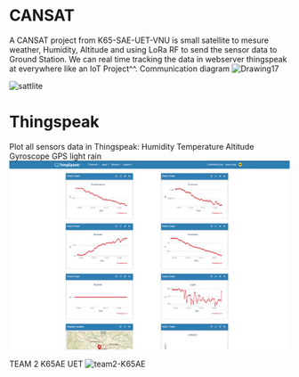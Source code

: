 # CANSAT
A CANSAT project from K65-SAE-UET-VNU is small satellite to mesure weather, Humidity, Altitude and using LoRa RF to send the sensor data to Ground Station. We can real time tracking the data in webserver thingspeak at everywhere like an IoT Project^^.
Communication diagram
![Drawing17](https://github.com/user-attachments/assets/d0b2dcb8-43bd-45a7-a6ea-600ace9c9741)

![sattlite](https://github.com/user-attachments/assets/7a10cdb6-6d3e-4a74-89a7-bc17aacaa38d)

# Thingspeak
Plot all sensors data in Thingspeak:
Humidity
Temperature
Altitude
Gyroscope
GPS
light
rain
![DEMO DataPlot](Dataplot.jpg)

TEAM 2 K65AE UET
![team2-K65AE](https://github.com/user-attachments/assets/b594b80a-0322-4c74-83c0-37389d257e4b)
